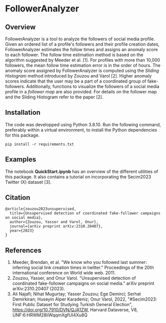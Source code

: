 # FollowerAnalyzer

## Overview
FollowerAnalyzer is a tool to analyze the followers of social media profile. Given an ordered list of a profile's followers and their profile creation dates, FollowerAnalyzer estimates the follow times and assigns an anomaly score to each follower. The follow time estimation method is based on the algorithm suggested by Meeder et al. [1]. For profiles with more than 10,000 followers, the mean follow time estimation error is in the order of hours. The anomaly score assigned by FollowerAnalyzer is computed using the *Sliding Histogram* method introduced by Zouzou and Varol [2]. Higher anomaly scores indicate that the user may be a part of a coordinated group of fake-followers. Additionally, functions to visualize the followers of a social media profile in a *follower map* are also provided. For details on the follower map and the Sliding Histogram refer to the paper [2].

## Installation
The code was developped using Python 3.8.10. Run the following command, preferably within a virtual environment, to install the Python dependencies for this package.

`pip install -r requirements.txt`


## Examples
The notebook **QuickStart.ipynb** has an overview of the different utilities of this package. It also contains a tutorial on incorporating the Secim2023 Twitter (X) dataset [3].

## Citation
```
@article{zouzou2023unsupervised,
  title={Unsupervised detection of coordinated fake-follower campaigns on social media},
  author={Zouzou, Yasser and Varol, Onur},
  journal={arXiv preprint arXiv:2310.20407},
  year={2023}
}
```

## References
1. Meeder, Brendan, et al. "We know who you followed last summer: inferring social link creation times in twitter." Proceedings of the 20th international conference on World wide web. 2011.
2. Zouzou, Yasser, and Onur Varol. "Unsupervised detection of coordinated fake-follower campaigns on social media." arXiv preprint arXiv:2310.20407 (2023).
3. Ali Najafi; Nihat Mugurtay; Yasser Zouzou; Ege Demirci; Serhat Demirkiran; Huseyin Alper Karadeniz; Onur Varol, 2022, "#Secim2023: First Public Dataset for Studying Turkish General Election", https://doi.org/10.7910/DVN/QJA1ZW, Harvard Dataverse, V8, UNF:6:HRWM28liWqqmXgfUI4Xu8Q